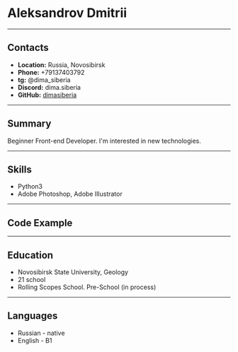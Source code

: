 # Aleksandrov Dmitrii

--- 

## Contacts
* **Location:** Russia, Novosibirsk
* **Phone:** +79137403792
* **tg:** @dima_siberia
* **Discord:** dima.siberia
* **GitHub:** [dimasiberia](https://github.com/dimasiberia)

---

## Summary

Beginner Front-end Developer. I'm interested in new technologies.

---

## Skills

* Python3
* Adobe Photoshop, Adobe Illustrator

---

## Code Example

---

## Education

* Novosibirsk State University, Geology
* 21 school
* Rolling Scopes School. Pre-School (in process)

---

## Languages

* Russian - native
* English - B1
